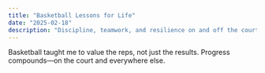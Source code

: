 ```yaml
---
title: "Basketball Lessons for Life"
date: "2025-02-18"
description: "Discipline, teamwork, and resilience on and off the court."
---
```


Basketball taught me to value the reps, not just the results. Progress compounds—on the court and everywhere else.


